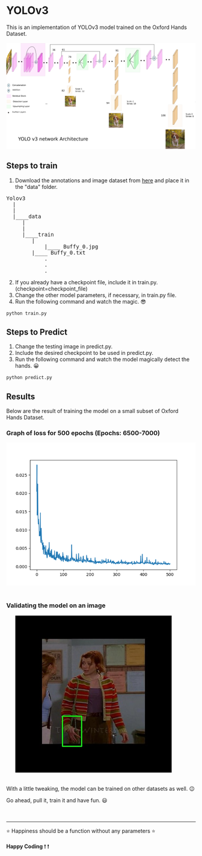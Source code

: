 # YOLOv3 
This is an implementation of YOLOv3 model trained on the Oxford Hands Dataset. <br> <br>
![](images/yolov3.png)

## Steps to train
1. Download the annotations and image dataset from [here](https://drive.google.com/file/d/1KHzFdt3ZpdOcvyGgmfdqZsn-8-088JO6/view?usp=sharing) and place it in the "data" folder. <br>
<pre>
Yolov3
  |
  |
  |____data 
	 |
	 |
	 |____train 
		|
 	        |____ Buffy_0.jpg 
		|____ Buffy_0.txt 
			.
			.
			.
</pre>
2. If you already have a checkpoint file, include it in train.py. (checkpoint=checkpoint_file) <br>
3. Change the other model parameters, if necessary, in train.py file. <br>
4. Run the following command and watch the magic. :sunglasses: <br>
```.bash
python train.py
```

## Steps to Predict
1. Change the testing image in predict.py. <br>
2. Include the desired checkpoint to be used in predict.py. <br>
3. Run the following command and watch the model magically detect the hands. :grinning: <br>
```.bash
python predict.py
```
## Results
Below are the result of training the model on a small subset of Oxford Hands Dataset. <br>
### Graph of loss for 500 epochs (Epochs: 6500-7000)
![](images/final-loss_7000.png)<br><br>
### Validating the model on an image 
&nbsp; &nbsp; &nbsp; ![](images/Result.jpg)<br><br>

With a little tweaking, the model can be trained on other datasets as well. :wink: <br>

Go ahead, pull it, train it and have fun. :smiley: <br><br><br>

------------------------------------------------------------------------------
:star: Happiness should be a function without any parameters :star: <br> <br>
<b>Happy Coding</b> :exclamation: :exclamation:		       
